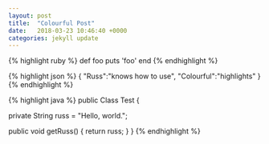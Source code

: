 ```yaml
---
layout: post
title:  "Colourful Post"
date:   2018-03-23 10:46:40 +0000
categories: jekyll update
---
```


{% highlight ruby %}
def foo
  puts 'foo'
end
{% endhighlight %}

{% highlight json %}
{
  "Russ":"knows how to use",
  "Colourful":"highlights"
}
{% endhighlight %}

{% highlight java %}
public Class Test {

  private String russ = "Hello, world.";

  public void getRuss() {
    return russ;
  }
}
{% endhighlight %}
